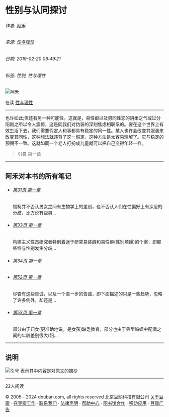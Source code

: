 # 性别与认同探讨

###### 作者: [阿禾](https://www.douban.com/people/172143969/)
###### 来源: [性与理性](https://book.douban.com/subject/1427761/)
###### 日期: 2019-02-20 09:49:21
###### 标签: 性别, 性与理性

![阿禾](https://img3.doubanio.com/icon/u172143969-2.jpg)

在读 [性与理性](https://book.douban.com/subject/1427761/)

---

也许如此;但还有另一种可能性。这就是，易性癖以及男同性恋的阴柔之气或过分阳刚之所以令人震惊，这是同我们对伪装的深刻焦虑相联系的。要在这个世界上有效生活下去，我们需要假定人和事都具有稳定的同一性。某人也许会改变其服装来改变其同性，这种想法就违背了这一假定。这种方法是太容易理解了。它与稳定的预期不一致。这就如同一个老人打扮成儿童就可以把自己变得年轻一样。

> 引自 第一章

---

## 阿禾对本书的所有笔记

- ###### [第31页 第一章](https://book.douban.com/annotation/71425002/)
    
    福柯并不否认男女之间有生物学上的差别，也不否认人们在性偏好上有深层的分歧，比方说有些男...
    
- ###### [第33页 第一章](https://book.douban.com/annotation/71425085/)
    
    构建主义性态研究者特别着迷于研究易装癖和易性癖(性别烦躁)的个案，即那些性与性别发生分歧...
    
- ###### 第34页 第一章
    
- ###### [第52页 第一章](https://book.douban.com/annotation/71426736/)
    
    尽管有这些告诚，以及一个进一步的告诚，即下面描述的只是一些趋势，忽略了许多例外，却还是...
    
- ###### [第53页 第一章](https://book.douban.com/annotation/71427064/)
    
    部分由于妇女(更准确地说，是女孩)缺乏教育，部分也由于典型婚姻中配偶之间的年龄差别很大(妇...

---

## 说明

![引号](https://img9.doubanio.com/cuphead/book-static/pics/big_quoter.png) 表示其中内容是对原文的摘抄

---

22人阅读

© 2005－2024 douban.com, all rights reserved 北京豆网科技有限公司 [关于豆瓣](https://www.douban.com/about) · [在豆瓣工作](https://www.douban.com/jobs) · [联系我们](https://www.douban.com/about?topic=contactus) · [法律声明](https://www.douban.com/about/legal) · [帮助中心](https://help.douban.com/?app=book) · [图书馆合作](https://book.douban.com/library_invitation) · [移动应用](https://www.douban.com/doubanapp/) · [豆瓣广告](https://www.douban.com/partner/)
<!-- tcd_original_link https://m.douban.com/book/annotation/71425772 -->
